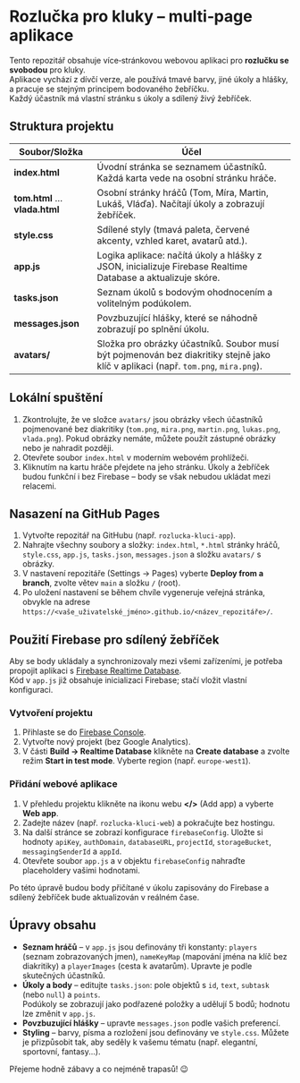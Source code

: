 # Rozlučka pro kluky – multi‑page aplikace

Tento repozitář obsahuje více‑stránkovou webovou aplikaci pro **rozlučku se svobodou** pro kluky.  
Aplikace vychází z dívčí verze, ale používá tmavé barvy, jiné úkoly a hlášky, a pracuje se stejným principem bodovaného žebříčku.  
Každý účastník má vlastní stránku s úkoly a sdílený živý žebříček.

## Struktura projektu

| Soubor/Složka       | Účel |
|---------------------|------|
| **index.html**      | Úvodní stránka se seznamem účastníků. Každá karta vede na osobní stránku hráče. |
| **tom.html** … **vlada.html** | Osobní stránky hráčů (Tom, Míra, Martin, Lukáš, Vláďa). Načítají úkoly a zobrazují žebříček. |
| **style.css**       | Sdílené styly (tmavá paleta, červené akcenty, vzhled karet, avatarů atd.). |
| **app.js**          | Logika aplikace: načítá úkoly a hlášky z JSON, inicializuje Firebase Realtime Database a aktualizuje skóre. |
| **tasks.json**      | Seznam úkolů s bodovým ohodnocením a volitelným podúkolem. |
| **messages.json**   | Povzbuzující hlášky, které se náhodně zobrazují po splnění úkolu. |
| **avatars/**        | Složka pro obrázky účastníků. Soubor musí být pojmenován bez diakritiky stejně jako klíč v aplikaci (např. `tom.png`, `mira.png`). |

## Lokální spuštění

1. Zkontrolujte, že ve složce `avatars/` jsou obrázky všech účastníků pojmenované bez diakritiky (`tom.png`, `mira.png`, `martin.png`, `lukas.png`, `vlada.png`). Pokud obrázky nemáte, můžete použít zástupné obrázky nebo je nahradit později.
2. Otevřete soubor `index.html` v moderním webovém prohlížeči.  
3. Kliknutím na kartu hráče přejdete na jeho stránku. Úkoly a žebříček budou funkční i bez Firebase – body se však nebudou ukládat mezi relacemi.

## Nasazení na GitHub Pages

1. Vytvořte repozitář na GitHubu (např. `rozlucka-kluci-app`).  
2. Nahrajte všechny soubory a složky: `index.html`, `*.html` stránky hráčů, `style.css`, `app.js`, `tasks.json`, `messages.json` a složku `avatars/` s obrázky.  
3. V nastavení repozitáře (Settings → Pages) vyberte **Deploy from a branch**, zvolte větev `main` a složku `/` (root).  
4. Po uložení nastavení se během chvíle vygeneruje veřejná stránka, obvykle na adrese `https://<vaše_uživatelské_jméno>.github.io/<název_repozitáře>/`.

## Použití Firebase pro sdílený žebříček

Aby se body ukládaly a synchronizovaly mezi všemi zařízeními, je potřeba propojit aplikaci s [Firebase Realtime Database](https://firebase.google.com/).  
Kód v `app.js` již obsahuje inicializaci Firebase; stačí vložit vlastní konfiguraci.

### Vytvoření projektu

1. Přihlaste se do [Firebase Console](https://console.firebase.google.com/).  
2. Vytvořte nový projekt (bez Google Analytics).  
3. V části **Build → Realtime Database** klikněte na **Create database** a zvolte režim **Start in test mode**. Vyberte region (např. `europe-west1`).

### Přidání webové aplikace

1. V přehledu projektu klikněte na ikonu webu **</>** (Add app) a vyberte **Web app**.  
2. Zadejte název (např. `rozlucka-kluci-web`) a pokračujte bez hostingu.  
3. Na další stránce se zobrazí konfigurace `firebaseConfig`. Uložte si hodnoty `apiKey`, `authDomain`, `databaseURL`, `projectId`, `storageBucket`, `messagingSenderId` a `appId`.
4. Otevřete soubor `app.js` a v objektu `firebaseConfig` nahraďte placeholdery vašimi hodnotami.

Po této úpravě budou body přičítané v úkolu zapisovány do Firebase a sdílený žebříček bude aktualizován v reálném čase.

## Úpravy obsahu

* **Seznam hráčů** – v `app.js` jsou definovány tři konstanty: `players` (seznam zobrazovaných jmen), `nameKeyMap` (mapování jména na klíč bez diakritiky) a `playerImages` (cesta k avatarům). Upravte je podle skutečných účastníků.
* **Úkoly a body** – editujte `tasks.json`: pole objektů s `id`, `text`, `subtask` (nebo `null`) a `points`.  
  Podúkoly se zobrazují jako podřazené položky a udělují 5 bodů; hodnotu lze změnit v `app.js`.
* **Povzbuzující hlášky** – upravte `messages.json` podle vašich preferencí.
* **Styling** – barvy, písma a rozložení jsou definovány ve `style.css`. Můžete je přizpůsobit tak, aby seděly k vašemu tématu (např. elegantní, sportovní, fantasy...).

Přejeme hodně zábavy a co nejméně trapasů! 😉